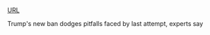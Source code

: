 <a href="https://www.bbc.com/news/articles/cd7gp8l1241o">URL</a>

<p>Trump's new ban dodges pitfalls faced by last attempt, experts say</p>